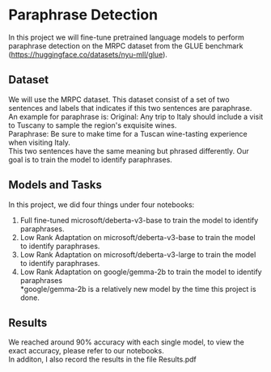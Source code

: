# Paraphrase Detection 
In this project we will fine-tune pretrained language models to perform paraphrase detection on
the MRPC dataset from the GLUE benchmark (https://huggingface.co/datasets/nyu-mll/glue).

## Dataset
We will use the MRPC dataset. This dataset consist of a set of two sentences and labels that indicates if this two sentences are paraphrase.  
An example for paraphrase is:
Original: Any trip to Italy should include a visit to Tuscany to sample the region's exquisite wines.  
Paraphrase: Be sure to make time for a Tuscan wine-tasting experience when visiting Italy.    
This two sentences have the same meaning but phrased differently. Our goal is to train the model to identify paraphrases.  

## Models and Tasks
In this project, we did four things under four notebooks: 
1. Full fine-tuned microsoft/deberta-v3-base to train the model to identify paraphrases.
2. Low Rank Adaptation on microsoft/deberta-v3-base to train the model to identify paraphrases.
3. Low Rank Adaptation on microsoft/deberta-v3-large to train the model to identify paraphrases.
4. Low Rank Adaptation on google/gemma-2b to train the model to identify paraphrases   
*google/gemma-2b is a relatively new model by the time this project is done.

## Results
We reached around 90% accuracy with each single model, to view the exact accuracy, please refer to our notebooks.  
In additon, I also record the results in the file Results.pdf
